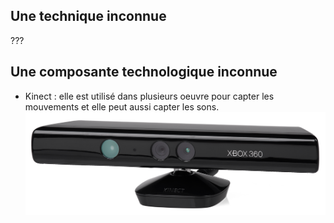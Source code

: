 ## Une technique inconnue
???
  
## Une composante technologique inconnue
- Kinect : elle est utilisé dans plusieurs oeuvre pour capter les mouvements et elle peut aussi capter les sons.
 ![photo](photo/kinect.png)

